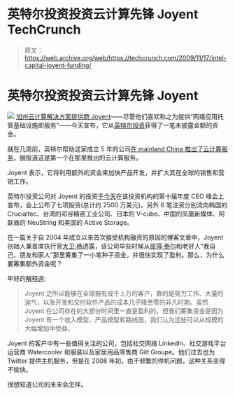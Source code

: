 # 英特尔投资投资云计算先锋 Joyent TechCrunch

> 原文：<https://web.archive.org/web/https://techcrunch.com/2009/11/17/intel-capital-joyent-funding/>

# 英特尔投资投资云计算先锋 Joyent

![](img/fed11b1b04a07ec60475845d510ff205.png) [加州云计算解决方案提供商 Joyent](https://web.archive.org/web/20221007041856/http://www.joyent.com/)——尽管他们喜欢称之为提供“网络应用托管基础设施即服务”——今天宣布，它从[英特尔投资](https://web.archive.org/web/20221007041856/http://www.crunchbase.com/financial-organization/intel-capital)获得了一笔未披露金额的资金。

就在几周前，英特尔帮助这家成立 5 年的公司[在 mainland China 推出了云计算服务](https://web.archive.org/web/20221007041856/http://www.readwriteweb.com/enterprise/2009/10/joyent-works-with-intel-to-lau.php)，据报道这是第一个在那里推出的云计算服务。

Joyent 表示，它将利用额外的资金来加快产品开发，并扩大其在全球的销售和营销工作。

英特尔投资公司对 Joyent 的投资[于今天](https://web.archive.org/web/20221007041856/http://www.intel.com/pressroom/archive/releases/2009/20091117corp.htm?iid=pr1_releasepri_20091117r)在该投资机构的第十届年度 CEO 峰会上宣布，会上公布了七项投资(总计约 2500 万美元)。另外 6 笔注资分别流向韩国的 Crucialtec、台湾的邓谷精密工业公司、日本的 V-cube、中国的凤凰新媒体、阿联酋的 NeuString 和美国的 Active Storage。

在一篇关于自 2004 年成立以来首次接受机构融资的原因的博客文章中，Joyent 创始人兼首席执行官[大卫·杨](https://web.archive.org/web/20221007041856/http://www.crunchbase.com/person/david-young)透露，该公司早些时候从[彼得·泰尔](https://web.archive.org/web/20221007041856/http://www.crunchbase.com/person/peter-thiel)和老好人“我自己、朋友和家人”那里筹集了一小笔种子资金，并很快实现了盈利。那么，为什么要筹集额外资金呢？

年轻的[解释道](https://web.archive.org/web/20221007041856/http://www.joyent.com/joyeurblog/2009/11/17/joyent-raises-institutional-money-why-we-did-it/):

> Joyent 之所以能够在全球拥有成千上万的客户，靠的是努力工作、大量的运气，以及开发和交付软件产品的成本几乎降至零的非凡时期。虽然 Joyent 在公司存在的大部分时间里一直是盈利的，但我们筹集资金是因为 Joyent 有一个收入模型、产品模型和路线图，我们认为这些可以从规模的大幅增加中受益。

Joyent 的客户中有一些值得关注的公司，包括社交网络 LinkedIn、社交游戏平台运营商 Watercooler 和服装以及家居用品零售商 Gilt Groupe。他们过去也为 Twitter 提供主机服务，但是在 2008 年初，由于频繁的停机问题，这种关系变得不愉快。

很想知道公司的未来会怎样。